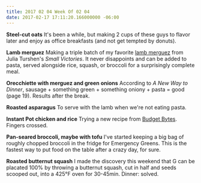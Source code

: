 ```yaml
---
title: 2017 02 04 Week Of 02 04
date: 2017-02-17 17:11:20.166000000 -06:00
---
```


**Steel-cut oats** It's been a while, but making 2 cups of these guys to flavor later and enjoy as office breakfasts (and not get tempted by donuts).

**Lamb merguez** Making a triple batch of my favorite [lamb merguez](/posts/2017-01-16-lamb-merguez-with-herby-yogurt.md) from Julia Turshen's *Small Victories*. It never disappoints and can be added to pasta, served alongside rice, squash, or broccoli for a surprisingly complete meal.

**Orecchiette with merguez and green onions** According to *A New Way to Dinner*, sausage + something green + something oniony + pasta = good (page 19). Results after the break.

**Roasted asparagus** To serve with the lamb when we're not eating pasta.

**Instant Pot chicken and rice** Trying a new recipe from [Budget Bytes](https://www.budgetbytes.com/2016/06/pressure-cooker-chicken-rice/). Fingers crossed.

**Pan-seared broccoli, maybe with tofu** I've started keeping a big bag of roughly chopped broccoli in the fridge for Emergency Greens. This is the fastest way to put food on the table after a crazy day, for sure.

**Roasted butternut squash** I made the discovery this weekend that G can be placated 100% by throwing a butternut squash, cut in half and seeds scooped out, into a 425°F oven for 30-45min. Dinner: solved.
